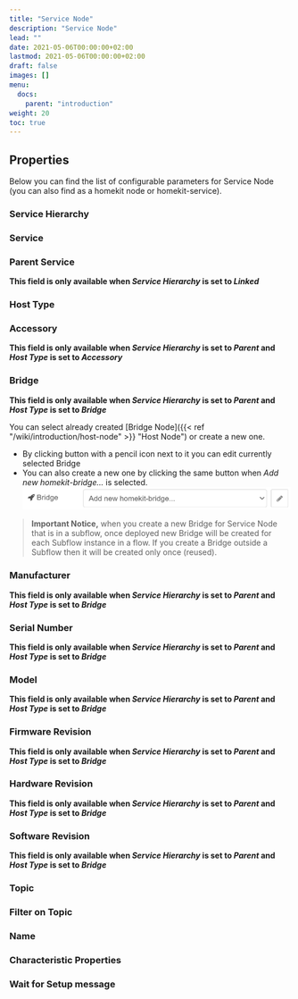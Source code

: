 ```yaml
---
title: "Service Node"
description: "Service Node"
lead: ""
date: 2021-05-06T00:00:00+02:00
lastmod: 2021-05-06T00:00:00+02:00
draft: false
images: []
menu:
  docs:
    parent: "introduction"
weight: 20
toc: true
---
```


## Properties
Below you can find the list of configurable parameters for Service Node (you can also find as a homekit node or homekit-service).

### Service Hierarchy

### Service

### Parent Service
**This field is only available when *Service Hierarchy* is set to *Linked***

### Host Type

### Accessory
**This field is only available when *Service Hierarchy* is set to *Parent* and *Host Type* is set to *Accessory***

### Bridge
**This field is only available when *Service Hierarchy* is set to *Parent* and *Host Type* is set to *Bridge***

 You can select already created [Bridge Node]({{< ref "/wiki/introduction/host-node" >}} "Host Node") or create a new one.
 - By clicking button with a pencil icon next to it you can edit currently selected Bridge
 - You can also create a new one by clicking the same button when *Add new homekit-bridge...* is selected. ![Adding new HomeKit Bridge](add-new-homekit-bridge.png)

> **Important Notice,** when you create a new Bridge for Service Node that is in a subflow, once deployed new Bridge will be created for each Subflow instance in a flow.
If you create a Bridge outside a Subflow then it will be created only once (reused).

### Manufacturer
**This field is only available when *Service Hierarchy* is set to *Parent* and *Host Type* is set to *Bridge***

### Serial Number
**This field is only available when *Service Hierarchy* is set to *Parent* and *Host Type* is set to *Bridge***

### Model
**This field is only available when *Service Hierarchy* is set to *Parent* and *Host Type* is set to *Bridge***

### Firmware Revision
**This field is only available when *Service Hierarchy* is set to *Parent* and *Host Type* is set to *Bridge***

### Hardware Revision
**This field is only available when *Service Hierarchy* is set to *Parent* and *Host Type* is set to *Bridge***

### Software Revision
**This field is only available when *Service Hierarchy* is set to *Parent* and *Host Type* is set to *Bridge***

### Topic

### Filter on Topic

### Name

### Characteristic Properties

### Wait for Setup message



